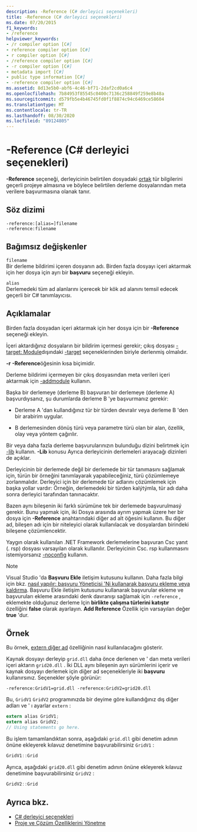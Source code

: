 ```yaml
---
description: -Reference (C# derleyici seçenekleri)
title: -Reference (C# derleyici seçenekleri)
ms.date: 07/20/2015
f1_keywords:
- /reference
helpviewer_keywords:
- /r compiler option [C#]
- reference compiler option [C#]
- r compiler option [C#]
- /reference compiler option [C#]
- -r compiler option [C#]
- metadata import [C#]
- public type information [C#]
- -reference compiler option [C#]
ms.assetid: 8d13e5b0-abf6-4c46-bf71-2daf2cd0a6c4
ms.openlocfilehash: 7b84953f85545c0400c7136c258849f259e8b48a
ms.sourcegitcommit: d579fb5e4b46745fd0f1f8874c94c6469ce58604
ms.translationtype: MT
ms.contentlocale: tr-TR
ms.lasthandoff: 08/30/2020
ms.locfileid: "89124805"
---
```

# <a name="-reference-c-compiler-options"></a>-Reference (C# derleyici seçenekleri)
**-Reference** seçeneği, derleyicinin belirtilen dosyadaki [ortak](../keywords/public.md) tür bilgilerini geçerli projeye almasına ve böylece belirtilen derleme dosyalarından meta verilere başvurmasına olanak tanır.  
  
## <a name="syntax"></a>Söz dizimi  
  
```console  
-reference:[alias=]filename  
-reference:filename  
```  
  
## <a name="arguments"></a>Bağımsız değişkenler  
 `filename`  
 Bir derleme bildirimi içeren dosyanın adı. Birden fazla dosyayı içeri aktarmak için her dosya için ayrı bir **başvuru** seçeneği ekleyin.  
  
 `alias`  
 Derlemedeki tüm ad alanlarını içerecek bir kök ad alanını temsil edecek geçerli bir C# tanımlayıcısı.  
  
## <a name="remarks"></a>Açıklamalar  
 Birden fazla dosyadan içeri aktarmak için her dosya için bir **-Reference** seçeneği ekleyin.  
  
 İçeri aktardığınız dosyaların bir bildirim içermesi gerekir; çıkış dosyası [-target: Module](./target-module-compiler-option.md)dışındaki [-target](./target-compiler-option.md) seçeneklerinden biriyle derlenmiş olmalıdır.  
  
 **-r** **-Reference**öğesinin kısa biçimidir.  
  
 Derleme bildirimi içermeyen bir çıkış dosyasından meta verileri içeri aktarmak için [-addmodule](./addmodule-compiler-option.md) kullanın.  
  
 Başka bir derlemeye (derleme B) başvuran bir derlemeye (derleme A) başvurdıysanız, şu durumlarda derleme B 'ye başvurmanız gerekir:  
  
- Derleme A 'dan kullandığınız tür bir türden devralır veya derleme B 'den bir arabirim uygular.  
  
- B derlemesinden dönüş türü veya parametre türü olan bir alan, özellik, olay veya yöntem çağırılır.  
  
 Bir veya daha fazla derleme başvurularınızın bulunduğu dizini belirtmek için [-lib](./lib-compiler-option.md) kullanın. **-Lib** konusu Ayrıca derleyicinin derlemeleri arayacağı dizinleri de açıklar.  
  
 Derleyicinin bir derlemede değil bir derlemede bir tür tanımasını sağlamak için, türün bir örneğini tanımlayarak yapabileceğiniz, türü çözümlemeye zorlanmalıdır. Derleyici için bir derlemede tür adlarını çözümlemek için başka yollar vardır: Örneğin, derlemedeki bir türden kalýtýmla, tür adı daha sonra derleyici tarafından tanınacaktır.  
  
 Bazen aynı bileşenin iki farklı sürümüne tek bir derlemede başvurulmasý gerekir. Bunu yapmak için, iki Dosya arasında ayrım yapmak üzere her bir dosya için **-Reference** anahtarındaki diğer ad alt öğesini kullanın. Bu diğer ad, bileşen adı için bir niteleyici olarak kullanılacak ve dosyalardan birindeki bileşene çözümlencektir.  
  
 Yaygın olarak kullanılan .NET Framework derlemelerine başvuran Csc yanıt (. rsp) dosyası varsayılan olarak kullanılır. Derleyicinin Csc. rsp kullanmasını istemiyorsanız [-noconfig](./noconfig-compiler-option.md) kullanın.  
  
> [!NOTE]
> Visual Studio 'da **Başvuru Ekle** iletişim kutusunu kullanın. Daha fazla bilgi için bkz. [nasıl yapılır: başvuru Yöneticisi 'Ni kullanarak başvuru ekleme veya kaldırma](/visualstudio/ide/how-to-add-or-remove-references-by-using-the-reference-manager). Başvuru Ekle iletişim kutusunu kullanarak başvurular ekleme ve başvuruları ekleme arasındaki denk davranışı sağlamak için `-reference` , eklemekte olduğunuz derleme Için **birlikte çalışma türlerini katıştır** özelliğini **false** olarak ayarlayın. **Add Reference** Özellik için varsayılan değer **true** 'dur.  
  
## <a name="example"></a>Örnek  
 Bu örnek, [extern diğer ad](../keywords/extern-alias.md) özelliğinin nasıl kullanılacağını gösterir.  
  
 Kaynak dosyayı derleyip `grid.dll` daha önce derlenen ve ' dan meta verileri içeri aktarın `grid20.dll` . İki DLL aynı bileşenin ayrı sürümlerini içerir ve kaynak dosyayı derlemek için diğer ad seçenekleriyle iki **başvuru** kullanırsınız. Seçenekler şöyle görünür:  

```console
-reference:GridV1=grid.dll -reference:GridV2=grid20.dll  
```
  
 Bu, `GridV1` `GridV2` programınızda bir deyime göre kullandığınız dış diğer adları ve ' ı ayarlar `extern` :  
  
```csharp  
extern alias GridV1;  
extern alias GridV2;  
// Using statements go here.  
```  
  
 Bu işlem tamamlandıktan sonra, aşağıdaki `grid.dll` gibi denetim adının önüne ekleyerek kılavuz denetimine başvurabilirsiniz `GridV1` :  
  
```csharp  
GridV1::Grid  
```  
  
 Ayrıca, aşağıdaki `grid20.dll` gibi denetim adının önüne ekleyerek kılavuz denetimine başvurabilirsiniz `GridV2` :  
  
```csharp  
GridV2::Grid
```  
  
## <a name="see-also"></a>Ayrıca bkz.

- [C# derleyici seçenekleri](./index.md)
- [Proje ve Çözüm Özelliklerini Yönetme](/visualstudio/ide/managing-project-and-solution-properties)
